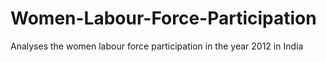 # Women-Labour-Force-Participation
Analyses the women labour force participation in the year 2012 in India
